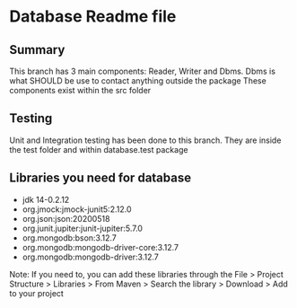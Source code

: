 # Database Readme file

## Summary
This branch has 3 main components: Reader, Writer and Dbms. Dbms is what SHOULD be
use to contact anything outside the package
These components exist within the src folder

## Testing

Unit and Integration testing has been done to this branch. They are inside the
test folder and within database.test package

## Libraries you need for database
* jdk 14-0.2.12
* org.jmock:jmock-junit5:2.12.0
* org.json:json:20200518
* org.junit.jupiter:junit-jupiter:5.7.0
* org.mongodb:bson:3.12.7
* org.mongodb:mongodb-driver-core:3.12.7
* org.mongodb:mongodb-driver:3.12.7

Note: If you need to, you can add these libraries through the 
File > Project Structure > Libraries > From Maven > Search the library > 
Download > Add to your project